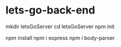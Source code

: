 # lets-go-back-end

mkdir letsGoServer
cd letsGoServer
npm init

npm install
npm i express
npm i body-parser
